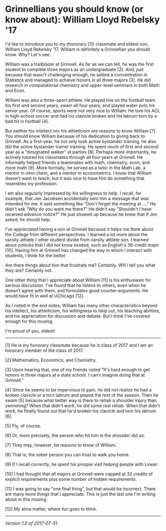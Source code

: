 Grinnellians you should know (or know about): William Lloyd Rebelsky '17
========================================================================

I'd like to introduce you to my (honorary [1]) classmate and eldest son,
William Lloyd Rebelsky '17.  William is definitely a Grinnellian you
should know.  Why?  Let's see.

William was a trailblazer at Grinnell.  As far as we can tell, he was the
first student to complete three majors as an undergraduate [2].  And,
just because that wasn't challenging enough, he added a concentration
in Statistics and managed to achieve honors in all three majors [3].
He did research in computational chemistry and upper-level seminars in
both Math and Econ.

William was also a three-sport athlete: He played line on the football
team his first and second years, swam all four years, and played water
polo his senior year.  Of course, sports were not very nice to William:
He tore his ACL in high-school soccer and had his clavicle broken and
his labrum torn by a bad hit in football [4].  

But neither his intellect nor his athleticism are reasons to know William
[7].  You should know William because of his dedication to giving back to
Grinnell.  As a first-year, he not only took active bystander training,
he also did the active bystander trainer training.  He spent much of
first and second year as a "designated walker" at parties [8].  Perhaps
more importantly, he actively tutored his classmates through all four
years at Grinnell.  He informally helped friends a teammates with math,
chemistry, econ, and more math [9].  More formally, he served as a tutor
in the Math Lab, a mentor in intro chem, and a mentor in econometrics.
I know that William doesn't want to teach, but it was nice to have him
do something that resembles my profession.

I am also regularly impressed by his willingness to help.  I recall,
for example, that Jen Jacobsen accidentally sent him a message that
was intended for me.  It said something like "Don't forget the meeting
at ...."  He didn't ask "Why do you want me there?"  He didn't say
"Shouldn't I have received advance notice?"  He just showed up because
he knew that if Jen asked, he should help.

I've appreciated having a son at Grinnell because it helps me think about
the College from different perspectives.  I learned a lot more about
the varsity athlete / other student divide from varsity athlete son.
I learned about policies that I did not know existed, such as English's
36-credit major [10].  Having him at Grinnell has changed the way in 
which I interact with students, I think for the better.

Are there things about him that frustrate me?  Certainly.  Will I tell
you what they are?  Certainly not.

One other thing that I appreciate about William [11] is his enthusiasm
for serious discussion.  I've found that he listens to others, even
when he doesn't agree with them, and formulates good counter-arguments.
He would have fit in well at UChicago [12].

As I noted in the end notes, William has many other characteristics
beyond his intellect, his athleticism, his willingness to help out,
his teaching abilities, and his appreciation for discussion and debate.
But I think I've covered enough for this musing.

I'm proud of you, eldest!

---

[1] He is my honorary classmate because he is class of 2017 and I am an
honorary member of the class of 2017.

[2] Mathematics, Economics, and Chemistry.

[3] Upon hearing that, one of my friends noted "It's hard enough to
get honors in three majors at a state school.  I can't imagine doing
that at Grinnell."

[4] Since he seems to be impervious to pain, he did not realize he had
a broken clavicle or a torn labrum and played the rest of the season.
Then he swam [5] because what better way is there to rehab a shoulder
injury than swimming?  When that didn't work, he did some real rehab.
When that didn't work, he finally found out that he'd broken his clavicle
and torn his labrum [6].

[5] Fly, of course.

[6] Or, more precisely, the person who hit him in the shoulder did so.

[7] They may, however, be reasons to know of William.

[8] That is, the sober person you can trust to walk you home.

[9] If I recall correctly, he spent his prospie visit helping people
with Linear.

[10] I had thought that all majors at Grinnell were capped at 32 credits
of explicit requirements plus some number of hidden requirements.

[11] I was going to say "one final thing", but that would be incorrect.
There are many more things that I appreciate.  This is just the last
one I'm writing about in this musing.

[12] My alma matter, where fun goes to think.

---

*Version 1.0 of 2017-07-31.*

